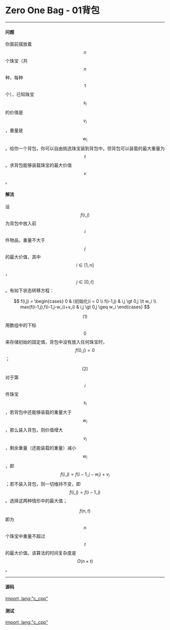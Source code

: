 # Zero One Bag - 01背包

--------

#### 问题

你面前摆放着$$ n $$个珠宝（共$$ n $$种，每种$$ 1 $$个），已知珠宝$$ s_i $$的价值是$$ v_i $$，重量是$$ w_i $$。给你一个背包，你可以自由挑选珠宝装到背包中，但背包可以装载的最大重量为$$ t $$。求背包能够装载珠宝的最大价值$$ v $$。

#### 解法

设$$ f(i,j) $$为背包中放入前$$ i $$件物品，重量不大于$$ j $$的最大价值，其中$$ i \in [1,n] $$，$$ j \in [0,t] $$。有如下状态转移方程：

$$
f(i,j) =
\begin{cases}
0 & (初始化)i = 0 \\
f(i-1,j) & i,j \gt 0,j \lt w_i \\
max(f(i-1,j),f(i-1,j-w_i)+v_i) & i,j \gt 0,j \geq w_i
\end{cases}
$$

$$ (1) $$ 用数组中的下标$$ 0 $$来存储初始的固定值，背包中没有放入任何珠宝时，$$ f(0,j) = 0 $$；

$$ (2) $$ 对于第$$ i $$件珠宝$$ s_i $$，若背包中还能够装载的重量大于$$ w_i $$，那么装入背包，则价值增大$$ v_i $$，剩余重量（还能装载的重量）减小$$ w_i $$，即$$ f(i,j) = f(i-1,j-w_i)+v_i $$；若不装入背包，则一切维持不变，即$$ f(i,j) = f(i-1,j) $$。选择这两种情形中的最大值；

$$ f(n,t) $$即为$$ n $$个珠宝中重量不超过$$ t $$的最大价值。该算法的时间复杂度是$$ O(n \times t) $$。

--------

#### 源码

[import, lang:"c_cpp"](../../../../src/DynamicProgramming/BagDP/ZeroOneBag.h)

#### 测试

[import, lang:"c_cpp"](../../../../src/DynamicProgramming/BagDP/ZeroOneBag.cpp)
